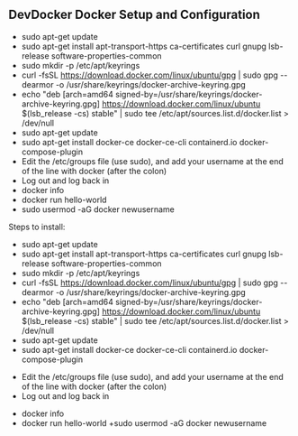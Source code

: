 ## DevDocker Docker Setup and Configuration 
- sudo apt-get update
- sudo apt-get install apt-transport-https ca-certificates curl gnupg lsb-release software-properties-common
- sudo mkdir -p /etc/apt/keyrings
- curl -fsSL https://download.docker.com/linux/ubuntu/gpg | sudo gpg --dearmor -o /usr/share/keyrings/docker-archive-keyring.gpg
- echo "deb [arch=amd64 signed-by=/usr/share/keyrings/docker-archive-keyring.gpg] https://download.docker.com/linux/ubuntu $(lsb_release -cs) stable" | sudo tee /etc/apt/sources.list.d/docker.list > /dev/null
- sudo apt-get update
- sudo apt-get install docker-ce docker-ce-cli containerd.io docker-compose-plugin
- Edit the /etc/groups file (use sudo), and add your username at the end of the line with docker (after the colon)
- Log out and log back in
- docker info
- docker run hello-world
- sudo usermod -aG docker newusername

Steps to install:
+ sudo apt-get update
+ sudo apt-get install apt-transport-https ca-certificates curl gnupg lsb-release software-properties-common
+ sudo mkdir -p /etc/apt/keyrings
+ curl -fsSL https://download.docker.com/linux/ubuntu/gpg | sudo gpg --dearmor -o /usr/share/keyrings/docker-archive-keyring.gpg
+ echo "deb [arch=amd64 signed-by=/usr/share/keyrings/docker-archive-keyring.gpg] https://download.docker.com/linux/ubuntu $(lsb_release -cs) stable" | sudo tee /etc/apt/sources.list.d/docker.list > /dev/null
+ sudo apt-get update
+ sudo apt-get install docker-ce docker-ce-cli containerd.io docker-compose-plugin
- Edit the /etc/groups file (use sudo), and add your username at the end of the line with docker (after the colon)
- Log out and log back in
+ docker info
+ docker run hello-world
+sudo usermod -aG docker newusername

